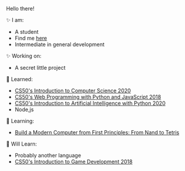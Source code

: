 Hello there!                                                                                       

✨ I am:
 - A student
 - Find me [here](https://dretacbe.github.io)
 - Intermediate in general development

✨ Working on:
 - A secret little project

👯 Learned:
 - [CS50's Introduction to Computer Science 2020](https://www.edx.org/course/cs50s-introduction-to-computer-science)
 - [CS50's Web Programming with Python and JavaScript 2018](https://www.edx.org/course/cs50s-web-programming-with-python-and-javascript)
 - [CS50's Introduction to Artificial Intelligence with Python 2020](https://www.edx.org/course/cs50s-introduction-to-artificial-intelligence-with-python)
 - Node,js

🌱 Learning:
 - [Build a Modern Computer from First Principles: From Nand to Tetris](https://www.coursera.org/learn/build-a-computer?)

🔭 Will Learn:
 - Probably another language
 - [CS50's Introduction to Game Development 2018](https://www.edx.org/course/cs50s-introduction-to-game-development)
